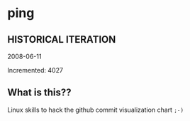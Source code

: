 # ping

## HISTORICAL ITERATION
2008-06-11

Incremented: 4027

## What is this?? 
Linux skills to hack the github commit visualization chart `;-)`
